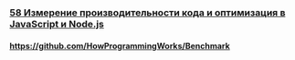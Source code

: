 ### [58 Измерение производительности кода и оптимизация в JavaScript и Node.js](https://www.youtube.com/watch?v=sanq2X7Re8o)

#### https://github.com/HowProgrammingWorks/Benchmark

